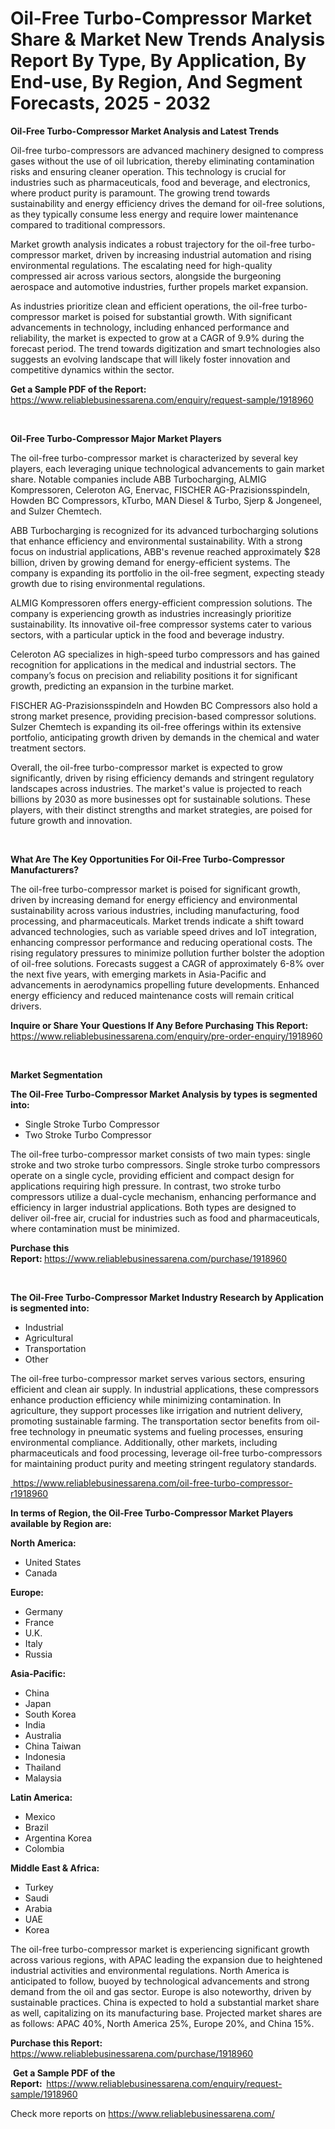 <p><h1>Oil-Free Turbo-Compressor Market Share & Market New Trends Analysis Report By Type, By Application, By End-use, By Region, And Segment Forecasts, 2025 - 2032</h1></p><p><strong>Oil-Free Turbo-Compressor Market Analysis and Latest Trends</strong></p>
<p><p>Oil-free turbo-compressors are advanced machinery designed to compress gases without the use of oil lubrication, thereby eliminating contamination risks and ensuring cleaner operation. This technology is crucial for industries such as pharmaceuticals, food and beverage, and electronics, where product purity is paramount. The growing trend towards sustainability and energy efficiency drives the demand for oil-free solutions, as they typically consume less energy and require lower maintenance compared to traditional compressors.</p><p>Market growth analysis indicates a robust trajectory for the oil-free turbo-compressor market, driven by increasing industrial automation and rising environmental regulations. The escalating need for high-quality compressed air across various sectors, alongside the burgeoning aerospace and automotive industries, further propels market expansion. </p><p>As industries prioritize clean and efficient operations, the oil-free turbo-compressor market is poised for substantial growth. With significant advancements in technology, including enhanced performance and reliability, the market is expected to grow at a CAGR of 9.9% during the forecast period. The trend towards digitization and smart technologies also suggests an evolving landscape that will likely foster innovation and competitive dynamics within the sector.</p></p>
<p><strong>Get a Sample PDF of the Report:&nbsp;</strong> <a href="https://www.reliablebusinessarena.com/enquiry/request-sample/1918960?utm_campaign=3552&utm_medium=2&utm_source=Github&utm_content=ia&utm_term=28032025&utm_id=oil-free-turbo-compressor">https://www.reliablebusinessarena.com/enquiry/request-sample/1918960</a></p>
<p>&nbsp;</p>
<p><strong>Oil-Free Turbo-Compressor Major Market Players</strong></p>
<p><p>The oil-free turbo-compressor market is characterized by several key players, each leveraging unique technological advancements to gain market share. Notable companies include ABB Turbocharging, ALMIG Kompressoren, Celeroton AG, Enervac, FISCHER AG-Prazisionsspindeln, Howden BC Compressors, kTurbo, MAN Diesel & Turbo, Sjerp & Jongeneel, and Sulzer Chemtech. </p><p>ABB Turbocharging is recognized for its advanced turbocharging solutions that enhance efficiency and environmental sustainability. With a strong focus on industrial applications, ABB's revenue reached approximately $28 billion, driven by growing demand for energy-efficient systems. The company is expanding its portfolio in the oil-free segment, expecting steady growth due to rising environmental regulations.</p><p>ALMIG Kompressoren offers energy-efficient compression solutions. The company is experiencing growth as industries increasingly prioritize sustainability. Its innovative oil-free compressor systems cater to various sectors, with a particular uptick in the food and beverage industry.</p><p>Celeroton AG specializes in high-speed turbo compressors and has gained recognition for applications in the medical and industrial sectors. The company’s focus on precision and reliability positions it for significant growth, predicting an expansion in the turbine market.</p><p>FISCHER AG-Prazisionsspindeln and Howden BC Compressors also hold a strong market presence, providing precision-based compressor solutions. Sulzer Chemtech is expanding its oil-free offerings within its extensive portfolio, anticipating growth driven by demands in the chemical and water treatment sectors.</p><p>Overall, the oil-free turbo-compressor market is expected to grow significantly, driven by rising efficiency demands and stringent regulatory landscapes across industries. The market's value is projected to reach billions by 2030 as more businesses opt for sustainable solutions. These players, with their distinct strengths and market strategies, are poised for future growth and innovation.</p></p>
<p>&nbsp;</p>
<p><strong>What Are The Key Opportunities For Oil-Free Turbo-Compressor Manufacturers?</strong></p>
<p><p>The oil-free turbo-compressor market is poised for significant growth, driven by increasing demand for energy efficiency and environmental sustainability across various industries, including manufacturing, food processing, and pharmaceuticals. Market trends indicate a shift toward advanced technologies, such as variable speed drives and IoT integration, enhancing compressor performance and reducing operational costs. The rising regulatory pressures to minimize pollution further bolster the adoption of oil-free solutions. Forecasts suggest a CAGR of approximately 6-8% over the next five years, with emerging markets in Asia-Pacific and advancements in aerodynamics propelling future developments. Enhanced energy efficiency and reduced maintenance costs will remain critical drivers.</p></p>
<p><strong>Inquire or Share Your Questions If Any Before Purchasing This Report:</strong> <a href="https://www.reliablebusinessarena.com/enquiry/pre-order-enquiry/1918960?utm_campaign=3552&utm_medium=2&utm_source=Github&utm_content=ia&utm_term=28032025&utm_id=oil-free-turbo-compressor">https://www.reliablebusinessarena.com/enquiry/pre-order-enquiry/1918960</a></p>
<p>&nbsp;</p>
<p><strong>Market Segmentation</strong></p>
<p><strong>The Oil-Free Turbo-Compressor Market Analysis by types is segmented into:</strong></p>
<p><ul><li>Single Stroke Turbo Compressor</li><li>Two Stroke Turbo Compressor</li></ul></p>
<p><p>The oil-free turbo-compressor market consists of two main types: single stroke and two stroke turbo compressors. Single stroke turbo compressors operate on a single cycle, providing efficient and compact design for applications requiring high pressure. In contrast, two stroke turbo compressors utilize a dual-cycle mechanism, enhancing performance and efficiency in larger industrial applications. Both types are designed to deliver oil-free air, crucial for industries such as food and pharmaceuticals, where contamination must be minimized.</p></p>
<p><strong>Purchase this Report:&nbsp;</strong><a href="https://www.reliablebusinessarena.com/purchase/1918960?utm_campaign=3552&utm_medium=2&utm_source=Github&utm_content=ia&utm_term=28032025&utm_id=oil-free-turbo-compressor">https://www.reliablebusinessarena.com/purchase/1918960</a></p>
<p>&nbsp;</p>
<p><strong>The Oil-Free Turbo-Compressor Market Industry Research by Application is segmented into:</strong></p>
<p><ul><li>Industrial</li><li>Agricultural</li><li>Transportation</li><li>Other</li></ul></p>
<p><p>The oil-free turbo-compressor market serves various sectors, ensuring efficient and clean air supply. In industrial applications, these compressors enhance production efficiency while minimizing contamination. In agriculture, they support processes like irrigation and nutrient delivery, promoting sustainable farming. The transportation sector benefits from oil-free technology in pneumatic systems and fueling processes, ensuring environmental compliance. Additionally, other markets, including pharmaceuticals and food processing, leverage oil-free turbo-compressors for maintaining product purity and meeting stringent regulatory standards.</p></p>
<p><a href="https://www.reliablebusinessarena.com/oil-free-turbo-compressor-r1918960?utm_campaign=3552&utm_medium=2&utm_source=Github&utm_content=ia&utm_term=28032025&utm_id=oil-free-turbo-compressor">&nbsp;https://www.reliablebusinessarena.com/oil-free-turbo-compressor-r1918960</a></p>
<p><strong>In terms of Region, the Oil-Free Turbo-Compressor Market Players available by Region are:</strong></p>
<p>
    <p> <strong> North America: </strong>
        <ul>
            <li>United States</li>
            <li>Canada</li>
        </ul>
        </p> 
    <p> <strong> Europe: </strong>
        <ul>
            <li>Germany</li>
            <li>France</li>
            <li>U.K.</li>
            <li>Italy</li>
            <li>Russia</li>
        </ul>
        </p> 
    <p> <strong> Asia-Pacific: </strong>
        <ul>
            <li>China</li>
            <li>Japan</li>
            <li>South Korea</li>
            <li>India</li>
            <li>Australia</li>
            <li>China Taiwan</li>
            <li>Indonesia</li>
            <li>Thailand</li>
            <li>Malaysia</li>
        </ul>
        </p> 
    <p> <strong> Latin America: </strong>
        <ul>
            <li>Mexico</li>
            <li>Brazil</li>
            <li>Argentina Korea</li>
            <li>Colombia</li>
        </ul>
        </p> 
    <p> <strong> Middle East & Africa: </strong>
        <ul>
            <li>Turkey</li>
            <li>Saudi</li>
            <li>Arabia</li>
            <li>UAE</li>
            <li>Korea</li>
        </ul>
    </p>
    </p>
<p><p>The oil-free turbo-compressor market is experiencing significant growth across various regions, with APAC leading the expansion due to heightened industrial activities and environmental regulations. North America is anticipated to follow, buoyed by technological advancements and strong demand from the oil and gas sector. Europe is also noteworthy, driven by sustainable practices. China is expected to hold a substantial market share as well, capitalizing on its manufacturing base. Projected market shares are as follows: APAC 40%, North America 25%, Europe 20%, and China 15%.</p></p>
<p><strong>Purchase this Report: </strong><a href="https://www.reliablebusinessarena.com/purchase/1918960?utm_campaign=3552&utm_medium=2&utm_source=Github&utm_content=ia&utm_term=28032025&utm_id=oil-free-turbo-compressor">https://www.reliablebusinessarena.com/purchase/1918960</a></p>
<p>&nbsp;<strong>Get a Sample PDF of the Report:&nbsp;&nbsp;</strong><a href="https://www.reliablebusinessarena.com/enquiry/request-sample/1918960?utm_campaign=3552&utm_medium=2&utm_source=Github&utm_content=ia&utm_term=28032025&utm_id=oil-free-turbo-compressor">https://www.reliablebusinessarena.com/enquiry/request-sample/1918960</a></p>
<p><strong></strong></p>
<p>Check more reports on <a href="https://www.reliablebusinessarena.com/?utm_campaign=3552&utm_medium=2&utm_source=Github&utm_content=ia&utm_term=28032025&utm_id=oil-free-turbo-compressor">https://www.reliablebusinessarena.com/</a></p>